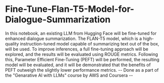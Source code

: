 # Fine-Tune-Flan-T5-Model-for-Dialogue-Summarization
In this notebook, an existing LLM from Hugging Face will be fine-tuned for enhanced dialogue summarization. The FLAN-T5 model, which is a high-quality instruction-tuned model capable of summarizing text out of the box, will be used. To improve inferences, a full fine-tuning approach will be explored, and the results will be evaluated using ROUGE metrics. Following this, Parameter Efficient Fine-Tuning (PEFT) will be performed, the resulting model will be evaluated, and it will be demonstrated that the benefits of PEFT outweigh the slightly lower performance metrics.
-- Done as a part of the "Genarative AI with LLMs" course by AWS and Coursera --
